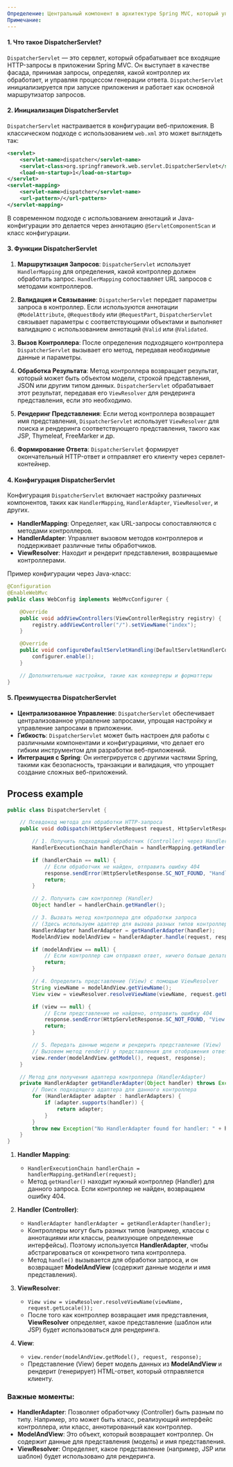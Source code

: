 ```yaml
---
Определение: Центральный компонент в архитектуре Spring MVC, который управляет процессом обработки HTTP-запросов и формированием HTTP-ответов. Он играет ключевую роль в маршрутизации запросов, связывании данных и координации всех частей Spring MVC приложения.
Примечание:
---
```

#### 1. Что такое DispatcherServlet?

`DispatcherServlet` — это сервлет, который обрабатывает все входящие HTTP-запросы в приложении Spring MVC. Он выступает в качестве фасада, принимая запросы, определяя, какой контроллер их обработает, и управляя процессом генерации ответа. `DispatcherServlet` инициализируется при запуске приложения и работает как основной маршрутизатор запросов.

#### 2. Инициализация DispatcherServlet

`DispatcherServlet` настраивается в конфигурации веб-приложения. В классическом подходе с использованием `web.xml` это может выглядеть так:

```xml
<servlet>
    <servlet-name>dispatcher</servlet-name>
    <servlet-class>org.springframework.web.servlet.DispatcherServlet</servlet-class>
    <load-on-startup>1</load-on-startup>
</servlet>
<servlet-mapping>
    <servlet-name>dispatcher</servlet-name>
    <url-pattern>/</url-pattern>
</servlet-mapping>
```

В современном подходе с использованием аннотаций и Java-конфигурации это делается через аннотацию `@ServletComponentScan` и класс конфигурации.

#### 3. Функции DispatcherServlet

1. **Маршрутизация Запросов**: `DispatcherServlet` использует `HandlerMapping` для определения, какой контроллер должен обработать запрос. `HandlerMapping` сопоставляет URL запросов с методами контроллеров.
    
2. **Валидация и Связывание**: `DispatcherServlet` передает параметры запроса в контроллер. Если используются аннотации `@ModelAttribute`, `@RequestBody` или `@RequestPart`, `DispatcherServlet` связывает параметры с соответствующими объектами и выполняет валидацию с использованием аннотаций `@Valid` или `@Validated`.
    
3. **Вызов Контроллера**: После определения подходящего контроллера `DispatcherServlet` вызывает его метод, передавая необходимые данные и параметры.
    
4. **Обработка Результата**: Метод контроллера возвращает результат, который может быть объектом модели, строкой представления, JSON или другим типом данных. `DispatcherServlet` обрабатывает этот результат, передавая его `ViewResolver` для рендеринга представления, если это необходимо.
    
5. **Рендеринг Представления**: Если метод контроллера возвращает имя представления, `DispatcherServlet` использует `ViewResolver` для поиска и рендеринга соответствующего представления, такого как JSP, Thymeleaf, FreeMarker и др.
    
6. **Формирование Ответа**: `DispatcherServlet` формирует окончательный HTTP-ответ и отправляет его клиенту через сервлет-контейнер.

#### 4. Конфигурация DispatcherServlet

Конфигурация `DispatcherServlet` включает настройку различных компонентов, таких как `HandlerMapping`, `HandlerAdapter`, `ViewResolver`, и других.

- **HandlerMapping**: Определяет, как URL-запросы сопоставляются с методами контроллеров.
- **HandlerAdapter**: Управляет вызовом методов контроллеров и поддерживает различные типы обработчиков.
- **ViewResolver**: Находит и рендерит представления, возвращаемые контроллерами.

Пример конфигурации через Java-класс:

```java
@Configuration
@EnableWebMvc
public class WebConfig implements WebMvcConfigurer {

    @Override
    public void addViewControllers(ViewControllerRegistry registry) {
        registry.addViewController("/").setViewName("index");
    }

    @Override
    public void configureDefaultServletHandling(DefaultServletHandlerConfigurer configurer) {
        configurer.enable();
    }

    // Дополнительные настройки, такие как конвертеры и форматтеры
}
```

#### 5. Преимущества DispatcherServlet

- **Централизованное Управление**: `DispatcherServlet` обеспечивает централизованное управление запросами, упрощая настройку и управление запросами в приложении.
- **Гибкость**: `DispatcherServlet` может быть настроен для работы с различными компонентами и конфигурациями, что делает его гибким инструментом для разработки веб-приложений.
- **Интеграция с Spring**: Он интегрируется с другими частями Spring, такими как безопасность, транзакции и валидация, что упрощает создание сложных веб-приложений.

## Process example

```java
public class DispatcherServlet {

    // Псевдокод метода для обработки HTTP-запроса
    public void doDispatch(HttpServletRequest request, HttpServletResponse response) throws Exception {

        // 1. Получить подходящий обработчик (Controller) через Handler Mapping
        HandlerExecutionChain handlerChain = handlerMapping.getHandler(request);

        if (handlerChain == null) {
            // Если обработчик не найден, отправить ошибку 404
            response.sendError(HttpServletResponse.SC_NOT_FOUND, "Handler not found");
            return;
        }

        // 2. Получить сам контроллер (Handler)
        Object handler = handlerChain.getHandler();

        // 3. Вызвать метод контроллера для обработки запроса
        // (Здесь используем адаптер для вызова разных типов контроллеров)
        HandlerAdapter handlerAdapter = getHandlerAdapter(handler);
        ModelAndView modelAndView = handlerAdapter.handle(request, response, handler);

        if (modelAndView == null) {
            // Если контроллер сам отправил ответ, ничего больше делать не нужно
            return;
        }

        // 4. Определить представление (View) с помощью ViewResolver
        String viewName = modelAndView.getViewName();
        View view = viewResolver.resolveViewName(viewName, request.getLocale());

        if (view == null) {
            // Если представление не найдено, отправить ошибку 404
            response.sendError(HttpServletResponse.SC_NOT_FOUND, "View not found for name: " + viewName);
            return;
        }

        // 5. Передать данные модели и рендерить представление (View)
        // Вызовем метод render() у представления для отображения ответа
        view.render(modelAndView.getModel(), request, response);
    }

    // Метод для получения адаптера контроллера (HandlerAdapter)
    private HandlerAdapter getHandlerAdapter(Object handler) throws Exception {
        // Поиск подходящего адаптера для данного контроллера
        for (HandlerAdapter adapter : handlerAdapters) {
            if (adapter.supports(handler)) {
                return adapter;
            }
        }
        throw new Exception("No HandlerAdapter found for handler: " + handler);
    }
}
```


1. **Handler Mapping**:
    
    - `HandlerExecutionChain handlerChain = handlerMapping.getHandler(request);`
    - Метод `getHandler()` находит нужный контроллер (Handler) для данного запроса. Если контроллер не найден, возвращаем ошибку 404.
2. **Handler (Controller)**:
    
    - `HandlerAdapter handlerAdapter = getHandlerAdapter(handler);`
    - Контроллеры могут быть разных типов (например, классы с аннотациями или классы, реализующие определенные интерфейсы). Поэтому используется **HandlerAdapter**, чтобы абстрагироваться от конкретного типа контроллера.
    - Метод `handle()` вызывается для обработки запроса, и он возвращает **ModelAndView** (содержит данные модели и имя представления).
3. **ViewResolver**:
    
    - `View view = viewResolver.resolveViewName(viewName, request.getLocale());`
    - После того как контроллер возвращает имя представления, **ViewResolver** определяет, какое представление (шаблон или JSP) будет использоваться для рендеринга.
4. **View**:
    
    - `view.render(modelAndView.getModel(), request, response);`
    - Представление (View) берет модель данных из **ModelAndView** и рендерит (генерирует) HTML-ответ, который отправляется клиенту.

### Важные моменты:

- **HandlerAdapter**: Позволяет обработчику (Controller) быть разным по типу. Например, это может быть класс, реализующий интерфейс контроллера, или класс, аннотированный как контроллер.
- **ModelAndView**: Это объект, который возвращает контроллер. Он содержит данные для представления (модель) и имя представления.
- **ViewResolver**: Определяет, какое представление (например, JSP или шаблон) будет использовано для рендеринга.

